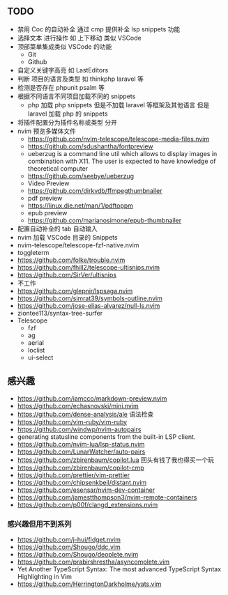 ## TODO
- 禁用 Coc 的自动补全 通过 cmp 提供补全 lsp snippets 功能
- 选择文本 进行操作 如 上下移动 类似 VSCode
- 顶部菜单集成类似 VSCode 的功能
  - Git
  - Github
- 自定义关键字高亮 如 LastEditors
- 判断 项目的语言及类型  如 thinkphp laravel 等 
- 检测是否存在 phpunit psalm 等
- 根据不同语言不同项目加载不同的 snippets
  - php 加载 php snippets 但是不加载 laravel 等框架及其他语言 但是 laravel 加载 php 的 snippets
- 将插件配置分为插件名称或类型 分开
- nvim 预览多媒体文件
  - https://github.com/nvim-telescope/telescope-media-files.nvim
  - https://github.com/sdushantha/fontpreview
  - ueberzug is a command line util which allows to display images in combination with X11. The user is expected to have knowledge of theoretical computer
  - https://github.com/seebye/ueberzug
  - Video Preview
  - https://github.com/dirkvdb/ffmpegthumbnailer
  - pdf preview
  - https://linux.die.net/man/1/pdftoppm
  - epub preview
  - https://github.com/marianosimone/epub-thumbnailer
- 配置自动补全的 tab 自动输入
- nvim 加载 VSCode 目录的 Snippets
- nvim-telescope/telescope-fzf-native.nvim
- toggleterm
- https://github.com/folke/trouble.nvim
- https://github.com/fhill2/telescope-ultisnips.nvim
- https://github.com/SirVer/ultisnips
- 不工作
- https://github.com/glepnir/lspsaga.nvim
- https://github.com/simrat39/symbols-outline.nvim
- https://github.com/jose-elias-alvarez/null-ls.nvim
- ziontee113/syntax-tree-surfer
- Telescope 
  - fzf
  - ag
  - aerial
  - loclist 
  - ui-select

## 感兴趣
- https://github.com/iamcco/markdown-preview.nvim
- https://github.com/echasnovski/mini.nvim
- https://github.com/dense-analysis/ale 语法检查
- https://github.com/vim-ruby/vim-ruby
- https://github.com/windwp/nvim-autopairs
- generating statusline components from the built-in LSP client.
- https://github.com/nvim-lua/lsp-status.nvim
- https://github.com/LunarWatcher/auto-pairs
- https://github.com/zbirenbaum/copilot.lua 回头有钱了我也得买一个玩
- https://github.com/zbirenbaum/copilot-cmp
- https://github.com/prettier/vim-prettier
- https://github.com/chipsenkbeil/distant.nvim
- https://github.com/esensar/nvim-dev-container
- https://github.com/jamestthompson3/nvim-remote-containers
- https://github.com/p00f/clangd_extensions.nvim

### 感兴趣但用不到系列
- https://github.com/j-hui/fidget.nvim
- https://github.com/Shougo/ddc.vim
- https://github.com/Shougo/deoplete.nvim
- https://github.com/prabirshrestha/asyncomplete.vim
- Yet Another TypeScript Syntax: The most advanced TypeScript Syntax Highlighting in Vim
- https://github.com/HerringtonDarkholme/yats.vim